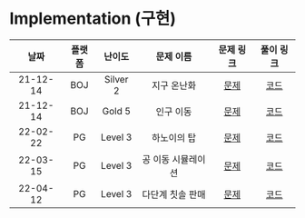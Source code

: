 # Implementation (구현)

|   날짜   | 플랫폼 |  난이도  |  문제 이름  |                   문제 링크                   |                                   풀이 링크                                   |
| :------: | :----: | :------: | :---------: | :-------------------------------------------: | :---------------------------------------------------------------------------: |
| 21-12-14 |  BOJ   | Silver 2 | 지구 온난화 | [문제](https://www.acmicpc.net/problem/5212)  | [코드](https://github.com/LeeMir/Algorithm/blob/main/Implementation/BOJ-5212.js)  |
| 21-12-14 |  BOJ   |  Gold 5  |  인구 이동  | [문제](https://www.acmicpc.net/problem/16234) | [코드](https://github.com/LeeMir/Algorithm/blob/main/Implementation/BOJ-16234.js) |
| 22-02-22 |   PG   | Level 3  | 하노이의 탑 | [문제](https://programmers.co.kr/learn/courses/30/lessons/12946) | [코드](https://github.com/LeeMir/Algorithm/blob/main/Implementation/PG-12946.js)  |
| 22-03-15 |   PG   | Level 3  | 공 이동 시뮬레이션 | [문제](https://programmers.co.kr/learn/courses/30/lessons/87391) | [코드](https://github.com/LeeMir/Algorithm/blob/main/Implementation/PG-87391.js)  |
| 22-04-12 |   PG   | Level 3  | 다단계 칫솔 판매 | [문제](https://programmers.co.kr/learn/courses/30/lessons/77486) | [코드](https://github.com/LeeMir/Algorithm/blob/main/Implementation/PG-77486.js)  |
